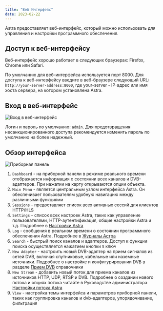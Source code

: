 ```yaml
---
title: "Веб Интерфейс"
date: 2023-02-22
---
```


Astra предоставляет веб-интерфейс, который можно использовать для управления и настройки программного обеспечения.

## Доступ к веб-интерфейсу[](https://help.cesbo.com/astra/getting-started/first-steps/web-interface#accessing-the-web-interface)

Веб-интерфейс хорошо работает в следующих браузерах: Firefox, Chrome или Safari.

По умолчанию для веб-интерфейса используется порт 8000. Для доступа к веб-интерфейсу введите в веб-браузере следующий URL: `http://your-server-address:8000`, где your-server - IP-адрес или имя хоста сервера, на котором установлена Astra.

## Вход в веб-интерфейс[](https://help.cesbo.com/astra/getting-started/first-steps/web-interface#login-to-web-interface)

![Вход в веб-интерфейс](https://cdn.cesbo.com/help/astra/getting-started/web-interface/login.png)

Логин и пароль по умолчанию: `admin`. Для предотвращения несанкционированного доступа рекомендуется изменить пароль по умолчанию на более надежный.

## Обзор интерфейса[](https://help.cesbo.com/astra/getting-started/first-steps/web-interface#interface-overview)

![Приборная панель](https://cdn.cesbo.com/help/astra/getting-started/web-interface/dashboard.png)

1. `Dashboard` - на приборной панели в режиме реального времени отображается информация о состоянии всех каналов и DVB-адаптеров. При нажатии на карту открываются опции объекта.
2. `Main Menu` - является центральным узлом интерфейса Astra. Он обеспечивает пользователям удобную навигацию между различными функциями
3. `Sessions` - предоставляет список всех активных сессий для клиентов HTTP/HLS
4. `Settings` - список всех настроек Astra, таких как управление пользователями, HTTP-аутентификация, общие настройки Astra и т.д. Подробнее в [Настройки Astra](https://help.cesbo.com/astra/admin-guide/settings)
5. `Log` - сообщения в реальном времени о состоянии программного обеспечения Astra. Подробнее в [Журналы Астра](https://help.cesbo.com/astra/admin-guide/log)
6. `Search` - быстрый поиск каналов и адаптеров. Доступ к функции поиска осуществляется нажатием кнопки `S` ключ
7. `New Adapter` - настроить новый DVB-адаптер на прием сигналов из сетей DVB, включая спутниковые, кабельные или наземные источники. Подробнее о настройке и конфигурировании DVB в разделе [Прием DVB](https://help.cesbo.com/astra/receiving/dvb) справочники
8. `New Stream` - добавить новый поток для приема каналов из источников HTTP, UDP, RTSP и DVB. Подробнее о создании нового потока и опциях потока читайте в Руководстве администратора [Настройки потока Astra](https://help.cesbo.com/astra/admin-guide/stream)
9. `View` - настройка темы интерфейса и параметров приборной панели, таких как группировка каналов и dvb-адаптеров, упорядочивание, фильтрация
